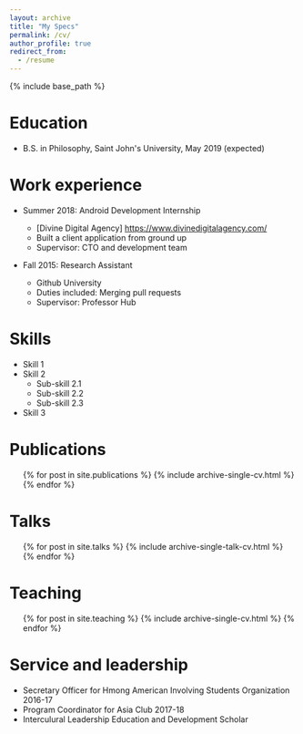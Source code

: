 ```yaml
---
layout: archive
title: "My Specs"
permalink: /cv/
author_profile: true
redirect_from:
  - /resume
---
```


{% include base_path %}

Education
======
* B.S. in Philosophy, Saint John's University, May 2019 (expected)


Work experience
======
* Summer 2018: Android Development Internship
  * [Divine Digital Agency] https://www.divinedigitalagency.com/
  * Built a client application from ground up
  * Supervisor: CTO and development team

* Fall 2015: Research Assistant
  * Github University
  * Duties included: Merging pull requests
  * Supervisor: Professor Hub
  
Skills
======
* Skill 1
* Skill 2
  * Sub-skill 2.1
  * Sub-skill 2.2
  * Sub-skill 2.3
* Skill 3

Publications
======
  <ul>{% for post in site.publications %}
    {% include archive-single-cv.html %}
  {% endfor %}</ul>
  
Talks
======
  <ul>{% for post in site.talks %}
    {% include archive-single-talk-cv.html %}
  {% endfor %}</ul>
  
Teaching
======
  <ul>{% for post in site.teaching %}
    {% include archive-single-cv.html %}
  {% endfor %}</ul>
  
Service and leadership
======
* Secretary Officer for Hmong American Involving Students Organization 2016-17
* Program Coordinator for Asia Club 2017-18
* Interculural Leadership Education and Development Scholar